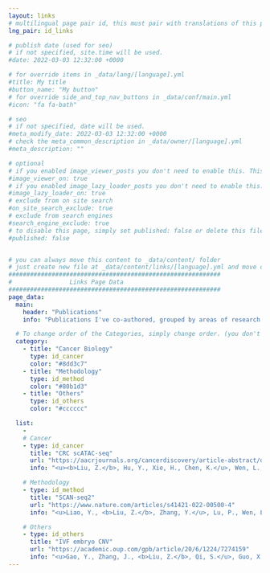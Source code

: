 ```yaml
---
layout: links
# multilingual page pair id, this must pair with translations of this page. (This name must be unique)
lng_pair: id_links

# publish date (used for seo)
# if not specified, site.time will be used.
#date: 2022-03-03 12:32:00 +0000

# for override items in _data/lang/[language].yml
#title: My title
#button_name: "My button"
# for override side_and_top_nav_buttons in _data/conf/main.yml
#icon: "fa fa-bath"

# seo
# if not specified, date will be used.
#meta_modify_date: 2022-03-03 12:32:00 +0000
# check the meta_common_description in _data/owner/[language].yml
#meta_description: ""

# optional
# if you enabled image_viewer_posts you don't need to enable this. This is only if image_viewer_posts = false
#image_viewer_on: true
# if you enabled image_lazy_loader_posts you don't need to enable this. This is only if image_lazy_loader_posts = false
#image_lazy_loader_on: true
# exclude from on site search
#on_site_search_exclude: true
# exclude from search engines
#search_engine_exclude: true
# to disable this page, simply set published: false or delete this file
#published: false


# you can always move this content to _data/content/ folder
# just create new file at _data/content/links/[language].yml and move content below.
###########################################################
#                Links Page Data
###########################################################
page_data:
  main:
    header: "Publications"
    info: "Publications I've co-authored, grouped by areas of research. Click for more information."

  # To change order of the Categories, simply change order. (you don't need to change list order.)
  category:
    - title: "Cancer Biology"
      type: id_cancer
      color: "#8dd3c7"
    - title: "Methodology"
      type: id_method
      color: "#80b1d3"
    - title: "Others"
      type: id_others
      color: "#cccccc"

  list:
    -
    # Cancer
    - type: id_cancer
      title: "CRC scATAC-seq"
      url: "https://aacrjournals.org/cancerdiscovery/article-abstract/doi/10.1158/2159-8290.CD-23-1445/735072/Single-cell-chromatin-accessibility-analysis"
      info: "<u><b>Liu, Z.</b>, Hu, Y., Xie, H., Chen, K.</u>, Wen, L., Fu, W., Zhou, X., and Tang, F. (2024). Single-cell chromatin accessibility analysis reveals the epigenetic basis and signature transcription factors for the molecular subtypes of colorectal cancers. <i>Cancer Discov.</i> 10.1158/2159-8290.CD-23-1445."

    # Methodology
    - type: id_method
      title: "SCAN-seq2"
      url: "https://www.nature.com/articles/s41421-022-00500-4"
      info: "<u>Liao, Y., <b>Liu, Z.</b>, Zhang, Y.</u>, Lu, P., Wen, L., and Tang, F. (2023). High-throughput and high-sensitivity full-length single-cell RNA-seq analysis on third-generation sequencing platform. <i>Cell Discov.</i> 9, 5. 10.1038/s41421-022-00500-4."

    # Others
    - type: id_others
      title: "IVF embryo CNV"
      url: "https://academic.oup.com/gpb/article/20/6/1224/7274159"
      info: "<u>Gao, Y., Zhang, J., <b>Liu, Z.</b>, Qi, S.</u>, Guo, X., Wang, H., Cheng, Y., Tian, S., Ma, M., Peng, H., et al. (2022). Single-cell Sequencing Reveals Clearance of Blastula Chromosomal Mosaicism in In Vitro Fertilization Babies. <i>Genomics Proteomics Bioinformatics</i> 20, 1224-1231. 10.1016/j.gpb.2022.07.004."
---
```

